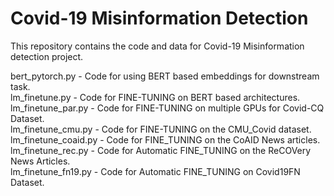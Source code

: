 # Covid-19 Misinformation Detection

This repository contains the code and data for Covid-19 Misinformation detection project.

bert_pytorch.py - Code for using BERT based embeddings for downstream task.          
lm_finetune.py - Code for FINE-TUNING on BERT based architectures.               
lm_finetune_par.py - Code for FINE-TUNING on multiple GPUs for Covid-CQ Dataset.             
lm_finetune_cmu.py - Code for FINE-TUNING on the CMU_Covid dataset.               
lm_finetune_coaid.py - Code for FINE_TUNING on the CoAID News articles.      
lm_finetune_rec.py - Code for Automatic FINE_TUNING on the ReCOVery News Articles.                  
lm_finetune_fn19.py - Code for Automatic FINE_TUNING on Covid19FN Dataset.
